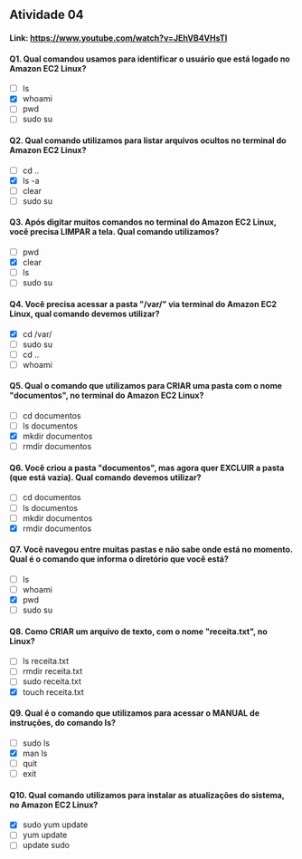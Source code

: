 ## Atividade 04

#### Link: https://www.youtube.com/watch?v=JEhVB4VHsTI

#### Q1. Qual comandou usamos para identificar o usuário que está logado no Amazon EC2 Linux?

- [ ] ls
- [x] whoami
- [ ] pwd
- [ ] sudo su

#### Q2. Qual comando utilizamos para listar arquivos ocultos no terminal do Amazon EC2 Linux?

- [ ] cd ..
- [x] ls -a
- [ ] clear
- [ ] sudo su

#### Q3. Após digitar muitos comandos no terminal do Amazon EC2 Linux, você precisa LIMPAR a tela. Qual comando utilizamos?

- [ ] pwd
- [x] clear
- [ ] ls
- [ ] sudo su

#### Q4. Você precisa acessar a pasta "/var/" via terminal do Amazon EC2 Linux, qual comando devemos utilizar?

- [x] cd /var/
- [ ] sudo su
- [ ] cd ..
- [ ] whoami

#### Q5. Qual o comando que utilizamos para CRIAR uma pasta com o nome "documentos", no terminal do Amazon EC2 Linux?

- [ ] cd documentos
- [ ] ls documentos
- [x] mkdir documentos
- [ ] rmdir documentos

#### Q6. Você criou a pasta "documentos", mas agora quer EXCLUIR a pasta (que está vazia). Qual comando devemos utilizar?

- [ ] cd documentos
- [ ] ls documentos
- [ ] mkdir documentos
- [x] rmdir documentos

#### Q7. Você navegou entre muitas pastas e não sabe onde está no momento. Qual é o comando que informa o diretório que você está?

- [ ] ls
- [ ] whoami
- [x] pwd
- [ ] sudo su

#### Q8. Como CRIAR um arquivo de texto, com o nome "receita.txt", no Linux?

- [ ] ls receita.txt
- [ ] rmdir receita.txt
- [ ] sudo receita.txt
- [x] touch receita.txt

#### Q9. Qual é o comando que utilizamos para acessar o MANUAL de instruções, do comando ls?

- [ ] sudo ls
- [x] man ls
- [ ] quit
- [ ] exit

#### Q10. Qual comando utilizamos para instalar as atualizações do sistema, no Amazon EC2 Linux?

- [x] sudo yum update
- [ ] yum update
- [ ] update sudo
